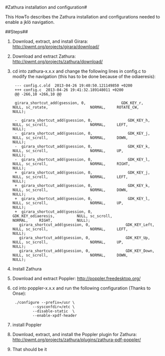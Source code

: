 #Zathura installation and configuration#

This HowTo describes the Zathura installation and configurations needed to enable a jklö navigation.

##Steps##

1. Download, extract, and install Girara: <http://pwmt.org/projects/girara/download/>

2. Download and extract Zathura: <http://pwmt.org/projects/zathura/download/>

3. cd into zathura-x.x.x and change the following lines in config.c to modify the navigation (this has to be done because of the odiaeresis):

        --- config.c.old  2013-04-26 19:40:50.121149850 +0200
        +++ config.c  2013-04-26 19:41:32.189148011 +0200
        @@ -266,10 +266,10 @@

        girara_shortcut_add(gsession, 0,                GDK_KEY_r,          NULL, sc_rotate,                   NORMAL,     ROTATE_CW,       NULL);  

        -  girara_shortcut_add(gsession, 0,                GDK_KEY_h,          NULL, sc_scroll,                   NORMAL,     LEFT,            NULL);
        -  girara_shortcut_add(gsession, 0,                GDK_KEY_j,          NULL, sc_scroll,                   NORMAL,     DOWN,            NULL);
        -  girara_shortcut_add(gsession, 0,                GDK_KEY_k,          NULL, sc_scroll,                   NORMAL,     UP,              NULL);
        -  girara_shortcut_add(gsession, 0,                GDK_KEY_l,          NULL, sc_scroll,                   NORMAL,     RIGHT,           NULL);
        +  girara_shortcut_add(gsession, 0,                GDK_KEY_j,          NULL, sc_scroll,                   NORMAL,     LEFT,            NULL);
        +  girara_shortcut_add(gsession, 0,                GDK_KEY_k,          NULL, sc_scroll,                   NORMAL,     DOWN,            NULL);
        +  girara_shortcut_add(gsession, 0,                GDK_KEY_l,          NULL, sc_scroll,                   NORMAL,     UP,              NULL);
        +  girara_shortcut_add(gsession, 0,                GDK_KEY_odiaeresis,          NULL, sc_scroll,                   NORMAL,     RIGHT,           NULL);
          girara_shortcut_add(gsession, 0,                GDK_KEY_Left,       NULL, sc_scroll,                   NORMAL,     LEFT,            NULL);  
          girara_shortcut_add(gsession, 0,                GDK_KEY_Up,         NULL, sc_scroll,                   NORMAL,     UP,              NULL);  
          girara_shortcut_add(gsession, 0,                GDK_KEY_Down,       NULL, sc_scroll,                   NORMAL,     DOWN,            NULL); 

4. Install Zathura

5. Download and extract Poppler: <http://poppler.freedesktop.org/>

6. cd into poppler-x.x.x and run the following configuration (Thanks to Onse):

        ./configure --prefix=/usr \
                --sysconfdir=/etc \
                --disable-static  \
                --enable-xpdf-header
7. install Poppler

8. Download, extract, and install the Poppler plugin for Zathura: <http://pwmt.org/projects/zathura/plugins/zathura-pdf-poppler/>

9. That should be it
